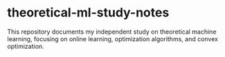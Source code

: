 # theoretical-ml-study-notes
This repository documents my independent study on theoretical machine learning, focusing on online learning, optimization algorithms, and convex optimization.
